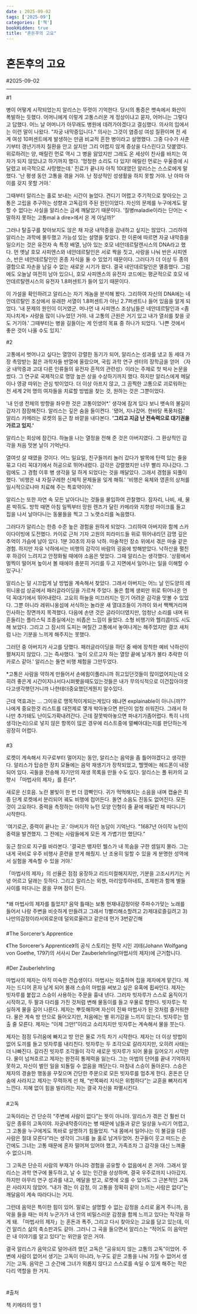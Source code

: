 ```yaml
---
date : 2025-09-02
tags: ['2025-09']
categories: ['책']
bookHidden: true
title: "혼돈후의 고요"
---
```


# 혼돈후의 고요

#2025-09-02

---

#1

병이 어떻게 시작되었는지 알리스는 뚜렷이 기억한다. 당시의 통증은 뱃속에서 화산이 폭발하는 듯했다. 어머니에게 이렇게 고통스러운 게 정상이냐고 묻자, 어머니는 그렇다고 답했다. 어느 날 어머니가 아무래도 병원에 데려가야겠다고 결심했다. 의사의 입에서는 이런 말이 나왔다. "자궁 내막증입니다." 의사는 그것이 염증성 여성 질환이며 전 세계 여성 10퍼센트에게 발생하는 만큼 비교적 흔한 병이라고 설명했다. 그중 다수가 사춘기부터 갱년기까지 질환을 안고 살지만 그리 어렵지 않게 증상을 다스린다고 덧붙였다. 위로하려는 양, 매릴린 먼로 역시 그 병을 앓았지만 그래도 온 세상이 찬사를 바치는 여자가 되지 않았냐고 하기까지 했다. '멍청한 소리도 다 있지! 매릴린 먼로는 우울증에 시달렸고 비극적으로 사망했는데.' 진료가 끝나자 아직 10대였던 알리스는 스스로에게 말했다. '난 평생 동안 고통을 겪을 거야. 난 정상적인 성생활을 하지 못할 거야. 난 아마 아이를 갖지 못할 거야.' 

그때부터 알리스는 홀로 보내는 시간이 늘었다. 견디기 어렵고 주기적으로 찾아오는 고통은 고립을 추구하는 성향과 고독감의 주된 원인이었다. 자신의 문제를 누구에게도 말할 수 없다는 사실을 알리스는 금세 깨달았기 때문이다. '질병maladie이라는 단어는 <말하지 못하는 고통mal à dire>에서 온 게 아닐까?'

그러나 탈출구를 찾아보지도 않은 채 자궁 내막증을 감내하고 싶지는 않았다. 그리하여 알리스는 과학에 몰두했고 가능성 있는 설명을 찾았다. 한 이론에 따르면 자궁 내막증을 일으키는 것은 유전자 속 특정 배열, 남아 있는 호모 네안데르탈렌시스의 DNA라고 했다. 먼 옛날 호모 사피엔스와 네안데르탈인은 서로 짝을 짓고, 사랑을 나눠 반은 사피엔스, 반은 네안데르탈인인 혼종 자식을 둘 수 있었기 때문이다. 그러다가 더 이상 두 종의 결합으로 자손을 남길 수 없는 새로운 시기가 왔다. 결국 네안데르탈인은 멸종했다. 그럼에도 오늘날 여전히 남아 있으니, 호모 사피엔스의 유전자 코드에는 평균적으로 호모 네안데르탈렌시스의 유전자 1.8퍼센트가 들어 있기 때문이다. 

이 가설을 확인하려고 알리스는 자기 게놈을 분석해 봤다. 그리하여 자신의 DNA에는 네안데르탈인 조상에서 유래한 서열이 1.8퍼센트가 아닌 2.7퍼센트나 들어 있음을 알게 되었다. '내 문제의 원인이 이거였군. 머나먼 내 사피엔스 조상님들은 네안데르탈인과 <좀 지나치게> 사랑을 많이 나누었던 거야. 내 고통의 근원은 거기 있고 내가 열쇠를 찾을 곳도 거기야.' 그때부터는 병을 길들이는 게 인생의 목표 중 하나가 되었다. '나쁜 것에서 좋은 것이 나올 수도 있지.'

#2

고통에서 벗어나고 싶다는 열망이 강렬한 동기가 되어, 알리스는 성과를 냈고 동 세대 가장 촉망받는 젊은 과학자들 반열에 올랐으며, 국립 과학 연구 센터의 장학금을 얻어 〈자궁 내막증과 고대 다른 인류들의 유전자 흔적의 관련성〉이라는 주제로 첫 박사 논문을 썼다. 그 연구로 국제적으로 명망 높은 상을 수상하기까지 했다. 하지만 알리스에게 메달이나 영광 따위는 관심 밖이었다. 더 이상 아프지 않고, 그 끔찍한 고통으로 괴로워하는 전 세계 2억 명의 여자들을 치료할 방법을 찾는 것, 원하는 것은 그뿐이었다. 

'내 인생 전체의 방향을 좌우한 것은 고통이었어*.' 생각에 잠겨 있다 보니 뱃속의 불길이 갑자기 잠잠해진다. 알리스는 깊은 숨을 들이켠다. '됐어, 지나갔어. 한바탕 폭풍처럼.' 알리스 카메러는 로켓의 둥근 창 바깥을 내다본다. **'그리고 지금 난 전속력으로 대기권을 가르고 있지.'**

알리스는 회상에 잠긴다. 하늘을 나는 열정을 전해 준 것은 아버지였다. 그 환상적인 감각을 처음 맛본 날이 기억난다. 

열여섯 살 때였을 것이다. 어느 일요일, 친구들끼리 놀러 갔다가 발목에 탄력 있는 줄을 묶고 다리 꼭대기에서 허공으로 뛰어내렸다. 감각은 강렬했지만 너무 빨리 지나갔다. 그럼에도 그 경험 이후 병 생각을 덜 하게 되었다는 것을 깨달았다. 그래서 경험을 되풀이했다. '비행은 내 자질구레한 신체적 문제들을 잊게 해줘.' '비행은 육체와 영혼의 상처를 일시적으로나마 치료해 주는 특효약이야.'

알리스는 또한 자연 속 모든 날아다니는 것들을 몰입하여 관찰했다. 잠자리, 나비, 새, 물론 박쥐도. 방학 때면 아침 일찍부터 망원 렌즈가 달린 카메라와 지향성 마이크를 들고 집을 나서 날아다니는 동물들을 찍고 그 노랫소리를 녹음했다. 

그러다가 알리스는 한층 수준 높은 경험을 원하게 되었다. 그리하여 아버지와 함께 스카이다이빙에 도전했다. 카이로 근처 기자 고원의 피라미드들 위로 뛰어내리던 감명 깊은 추억이 가슴에 남아 있다. 1분 30초의 자유 낙하. 마술적인 장소 위에서 겪은 마술 같은 경험. 하지만 자유 낙하에서는 비행의 감각이 바람의 굉음에 방해받았다. 낙하산을 펼친 후 하강이 느려지고 안정화될 때에야 소음은 멎었다. 그때 알리스는 생각했다. '상황에서 멀찍이 떨어져 높이서 볼 때에야 충분히 거리를 두고 지면에서 일어나는 일을 이해할 수 있구나.'

알리스는 덜 시끄럽게 날 방법을 계속해서 찾았다. 그래서 아버지는 어느 날 인도양의 레위니옹섬 상공에서 패러글라이딩을 가르쳐 주었다. 둘은 함께 생뢰만 위로 튀어나온 언덕 꼭대기에서 뛰어내렸다. 고요히 하늘을 미끄러지는 믿기 어려운 감각을 맛볼 수 있었다. 그뿐 아니라 레위니옹섬에 서식하는 놀라운 새 열대조들이 가까이 와서 짹짹거리며 인사하는 장면까지 목격했다. 다음에 손댄 것은 글라이더였지만, 엄청난 소리를 내며 뒤흔들리는 플라스틱 조종실에서는 비좁은 느낌이 들었다. 소형 비행기와 헬리콥터도 시도해 보았다. 그리고 그 잠시의 도피는 며칠간 고통에서 놓여나게는 해주었지만 결코 새처럼 나는 기분을 느끼게 해주지는 못했다. 

그러던 중 아버지가 사고를 당했다. 패러글라이딩을 하던 중 배에 장착한 예비 낙하산이 펼쳐지지 않았다. 그는 즉사했다. '높이 오르고자 하는 열망 끝에 날개가 불타 추락한 이카로스 같아.' 알리스는 돌연 비행 체험을 그만두었다. 

*고통은 사람을 약하게 만들어서 손에힘이풀리니까 쥐고있던것들이 많이없어지는데 오히려 좋은게 시간이지나서다시펴봣을때도있는것들은 내가 무의식적으로 이건잡아야겟다고생각햇던거니까 나한테더중요했던게뭔지 알수있다.

근데 역효과는 ... 그이유로 맹목적이게되는게있다 왜냐면 explainable이 아니니까?? 나에게 중요한것 리스트를 대전제로 몇개 박아놓으면 판단이 엄청 쉬워진다. 그래서 하나만 추가돼도 난이도가확내려간다. 근데 잘못박아놓으면 파내기가좀어렵다. 특히 나의 생각(논리)으로 넣지 않은 항목이 많은 경우에 리스트중에 멀빼야대는지를 판단하는게 굉장히 어렵다. 

###

#3

로켓이 계속해서 지구로부터 멀어지는 동안, 알리스는 음악을 좀 틀어야겠다고 생각한다. 알리스가 탑승한 장치 모듈에는 음악 재생기가 장착되었고, 헬멧에는 헤드폰이 내장되어 있다. 곡들을 전송해 자기만의 재생 목록을 만들 수도 있다. 알리스는 폴 뒤카의 교향시 「마법사의 제자」를 튼다*. 

새로운 신호음. 노란 불빛이 한 번 더 깜빡인다. 귀가 먹먹해지는 소음을 내며 캡슐은 최종 단계 로켓에서 분리되어 궤도 비행에 접어든다. 돌연 소음도 진동도 없어진다. 모든 것이 고요하다. 중력을 측정하는 아이작 뉴턴 모양 인형이 줄 끝에 매달린 채 떠다니기 시작한다. 

'여기로군, 중력이 끝나는 곳.' 아버지가 하던 농담이 기억난다. "1687년 아이작 뉴턴이 중력을 발견했지. 그 전에는 사람들에게 모든 게 가볍기만 했단다." 

둥근 창으로 지구를 바라본다. '결국은 뱅자민 웰스가 내 목숨을 구한 셈일지 몰라. 그는 내게 국비로 우주 비행사 훈련을 받게 해줬지. 난 조용히 일할 수 있을 게 분명한 성역에서 실험을 계속할 수 있을 거야.' 

「마법사의 제자」의 선율은 점점 웅장하고 리드미컬해지지만, 기분을 고조시키기는 커녕 어르고 달래는 듯하다. 그리고 알리스는 외젠, 마리앙투아네트, 조제핀과 함께 별들 사이를 떠다니는 꿈을 꾸며 잠이 든다.

###

*왜 마법사의 제자를 틀었지? 음악 틀때는 보통 현재내감정이랑 주파수가맞는 노래를 들어서 나랑 주변을 비슷하게 만들려고 그래서 1)빨리해소할려고 2)제대로즐길려고 3)나만의감정이라서외로운데 덜외로울려고 같은데 먼가 3번같긴해

###

#The Sorcerer’s Apprentice

《The Sorcerer’s Apprentice》의 공식 스토리는 원작 시인 괴테(Johann Wolfgang von Goethe, 1797)의 서사시 Der Zauberlehrling(마법사의 제자)에 근거합니다.

###

#Der Zauberlehrling

마법사의 제자는 아직 미숙한 견습생이다. 마법사는 외출하며 집을 제자에게 맡긴다. 제자는 드디어 혼자 남게 되어 몰래 스승의 마법을 써보고 싶은 유혹에 휩싸인다. 제자는 빗자루를 붙잡고 스승이 사용하는 주문을 흉내 낸다. 그러자 빗자루가 스스로 움직이기 시작하고, 두 팔과 다리를 가진 것처럼 변해 물동이를 들고 우물로 향한다. 빗자루는 착실하게 물을 길어 나른다. 제자는 뿌듯해하며 자신이 진짜 마법사가 된 것처럼 즐거워한다. 물은 계속 방 안으로 들어오지만, 처음에는 별 위기감을 느끼지 않는다. 빗자루는 멈출 줄 모른다. 제자는 “이제 그만!”이라고 소리치지만 빗자루는 계속해서 물을 붓는다. 

제자는 점점 두려움에 빠지고 방 안은 물로 가득 차기 시작한다. 제자는 더 이상 방법이 없어 도끼를 들고 빗자루를 내리친다. 빗자루는 두 조각으로 갈라지지만, 오히려 사태는 더 나빠진다. 갈라진 빗자루 조각들이 각각 새로운 빗자루가 되어 물을 길어오기 시작한다. 물이 넘쳐흐르고 제자는 완전히 통제력을 잃는다. 그는 마법의 단어를 끝내 기억하지 못하고, 자신이 벌인 일을 되돌릴 수 없음을 깨닫는다. 마침내 스승이 돌아온다. 스승은 제자의 경솔한 행동을 꾸짖으며 간단한 주문으로 모든 빗자루를 멈추게 한다. 혼돈은 단숨에 사라지고 제자는 무력하게 선 채, “반쪽짜리 지식은 위험하다”는 교훈을 뼈저리게 느낀다. 지혜 없이 힘을 빌리려는 자는 결국 자신을 파멸시킨다.

###

#고독

고독이라는 건 단순히 “주변에 사람이 없다”는 뜻이 아니야. 알리스가 겪은 건 훨씬 더 깊은 종류의 고독이야. 자궁내막증이라는 병 때문에 남들과 같은 일상을 누리기 어렵고, 그 고통을 누구에게도 똑바로 설명하기 힘들었지. “내 몸에서 일어나는 이 불길을 다른 사람은 절대 모른다”라는 생각이 그녀를 늘 홀로 남겨두었어. 친구들이 웃고 떠드는 순간에도 그녀는 고통 때문에 혼자 떨어져 있어야 했고, 가족조차 그 감각을 대신 느껴줄 수 없으니까.

그 고독은 단순히 사람의 부재가 아니라 경험을 공유할 수 없음에서 온 거야. 그래서 알리스는 과학 연구에 몰두하고, 날 수 있는 인간을 상상하며, 결국 우주로까지 나아갔지. 하지만 아무리 연구 성과를 내고, 메달을 받고, 로켓에 오를 수 있어도 그 근본적인 고독은 사라지지 않았어. “내가 겪는 이 감정, 이 고통을 정확히 같이 느끼는 사람은 없다”는 깨달음이 계속 따라다니는 거지.

그런데 음악은 특이한 힘이 있어. 말로는 설명할 수 없는 감정을 소리로 옮겨 주니까, 음악을 들을 때는 마치 누군가가 내 안의 비밀스러운 감정을 함께 느끼고 있다는 착각을 하게 돼. 「마법사의 제자」는 혼돈과 폭주, 그리고 다시 찾아오는 고요를 담고 있는데, 이건 알리스 삶의 축소판과도 같아. 그러니 그 곡을 들으면서 알리스는 “적어도 이 음악만은 내 이야기를 알고 있다”는 위안을 얻은 거야.

결국 알리스가 음악으로 덜어내려 했던 고독은 “공유되지 않는 고통의 고독”이었어. 주변에 사람이 없어서 생기는 고독이 아니라, 누구도 같은 고통을 나눠 가질 수 없어서 생기는 고독. 음악은 그 순간에 그녀가 외롭지 않다고 스스로를 속일 수 있게 해주는 작은 다리 역할을 한 거지.


#

#출처

책 키메라의 땅 1

#
